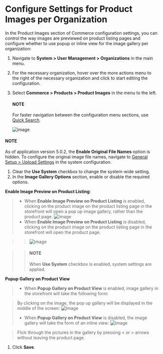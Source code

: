 <a id="sys-commerce-product-product-images-image-preview-organization"></a>

<a id="sys-users-organization-commerce-products-gallery-slider"></a>

# Configure Settings for Product Images per Organization

In the Product Images section of Commerce configuration settings, you can control the way images are previewed on product listing pages and configure whether to use popup or inline view for the image gallery per organization:

1. Navigate to **System > User Management > Organizations** in the main menu.
2. For the necessary organization, hover over the <i class="fa fa-ellipsis-h fa-lg" aria-hidden="true"></i> more actions menu to the right of the necessary organization and click <i class="fas fa-cog" aria-hidden="true"></i> to start editing the configuration.
3. Select **Commerce > Products > Product Images** in the menu to the left.

   #### NOTE
   For faster navigation between the configuration menu sections, use [Quick Search](../../../../../configuration/quick-search.md#user-guide-system-configuration-quick-search).

   ![image](user/img/system/user_management/org_configuration/products/ImagePreviewOrganization.png)

#### NOTE
As of application version 5.0.2, the **Enable Original File Names** option is hidden. To configure the original image file names, navigate to [General Setup > Upload Settings](../../general-setup-org/organization-upload-settings.md#configuration-guide-system-configuration-general-setup-sysconfig-upload-settings-organization) in the system configuration.

1. Clear the **Use System** checkbox to change the system-wide setting.
2. In the **Image Gallery Options** section, enable or disable the required options.

**Enable Image Preview on Product Listing**:

> * When **Enable Image Preview on Product Listing** is enabled, clicking on the product image on the product listing page in the storefront will open a pop up image gallery, rather than the product page.
>   ![image](user/img/system/user_management/org_configuration/products/ImagePreviewOrgEnabled.png)
> * When **Enable Image Preview on Product Listing** is disabled, clicking on the product image on the product listing page in the storefront will open the product page.

> > ![image](user/img/system/user_management/org_configuration/products/ImagePreviewOrgDisabled.png)

> > #### NOTE
> > When **Use System** checkbox is enabled, system settings are applied.

**Popup Gallery on Product View**

> * When **Popup Gallery on Product View** is enabled, image gallery in the storefront will take the following form:
>   <!-- image::/img/system/user_management/org_configuration/products/ImageGalleryOrganizationEnabled.png
>   :class: with-border -->

>   By clicking on the image, the pop up gallery will be displayed in the middle of the screen:
>   ![image](user/img/system/user_management/org_configuration/products/ImageGalleryOrganizationEnabled2.png)
> * When **Popup Gallery on Product View** is disabled, the image gallery will take the form of an inline view:
>   ![image](user/img/system/user_management/org_configuration/products/ImageGalleryOrganizationDisabled.png)

>   Flick through the pictures in the gallery by pressing < or > arrows without leaving the product page.
1. Click **Save**.

<!-- finish -->
<!-- fa-bars = fa-navicon -->
<!-- Ic Tiles is used as Set As Default in saved views, and as tiles in display layout options -->
<!-- IcPencil refers to Rename in Commerce and Inline Editing in CRM -->
<!-- Check mark in the square. -->
<!-- SortDesc is also used as drop-down arrow -->
